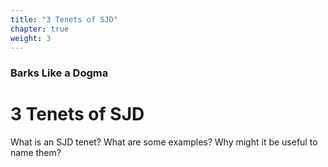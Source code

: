 ```yaml
---
title: "3 Tenets of SJD"
chapter: true
weight: 3
---
```

### Barks Like a Dogma
# 3 Tenets of SJD

What is an SJD tenet? What are some examples? Why might it be useful to name them?
